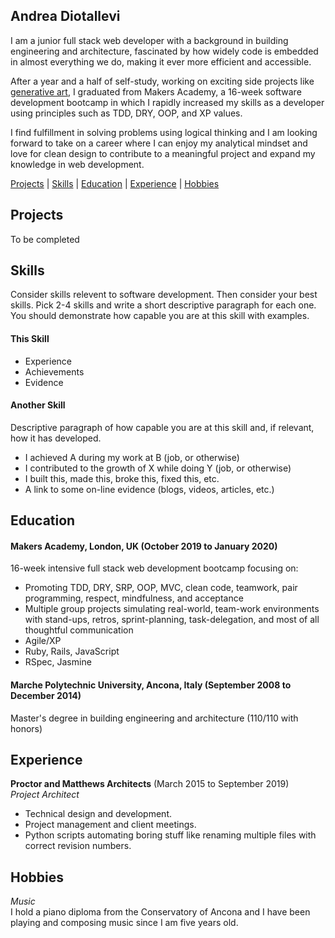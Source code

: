 ## Andrea Diotallevi

I am a junior full stack web developer with a background in building engineering and architecture, fascinated by how widely code is embedded in almost everything we do, making it ever more efficient and accessible.

After a year and a half of self-study, working on exciting side projects like [generative art](https://github.com/AndreaDiotallevi/generative-art), I graduated from Makers Academy, a 16-week software development bootcamp in which I rapidly increased my skills as a developer using principles such as TDD, DRY, OOP, and XP values.

I find fulfillment in solving problems using logical thinking and I am looking forward to take on a career where I can enjoy my analytical mindset and love for clean design to contribute to a meaningful project and expand my knowledge in web development.

[Projects](#projects) | [Skills](#skills) | [Education](#education) | [Experience](#experience) | [Hobbies](#hobbies)

## Projects

To be completed

## Skills

Consider skills relevent to software development. Then consider your best skills. Pick 2-4 skills and write a short descriptive paragraph for each one. You should demonstrate how capable you are at this skill with examples.

#### This Skill

- Experience
- Achievements
- Evidence

#### Another Skill

Descriptive paragraph of how capable you are at this skill and, if relevant, how it has developed.

- I achieved A during my work at B (job, or otherwise)
- I contributed to the growth of X while doing Y (job, or otherwise)
- I built this, made this, broke this, fixed this, etc.
- A link to some on-line evidence (blogs, videos, articles, etc.)

## Education

#### Makers Academy, London, UK (October 2019 to January 2020)

16-week intensive full stack web development bootcamp focusing on:

- Promoting TDD, DRY, SRP, OOP, MVC, clean code, teamwork, pair programming, respect, mindfulness, and acceptance
- Multiple group projects simulating real-world, team-work environments with stand-ups, retros, sprint-planning, task-delegation, and most of all thoughtful communication
- Agile/XP
- Ruby, Rails, JavaScript
- RSpec, Jasmine

#### Marche Polytechnic University, Ancona, Italy (September 2008 to December 2014)

Master's degree in building engineering and architecture (110/110 with honors)

## Experience

**Proctor and Matthews Architects** (March 2015 to September 2019)    
*Project Architect*  
- Technical design and development.
- Project management and client meetings.
- Python scripts automating boring stuff like renaming multiple files with correct revision numbers.

## Hobbies
*Music*  
I hold a piano diploma from the Conservatory of Ancona and I have been playing and composing music since I am five years old.
